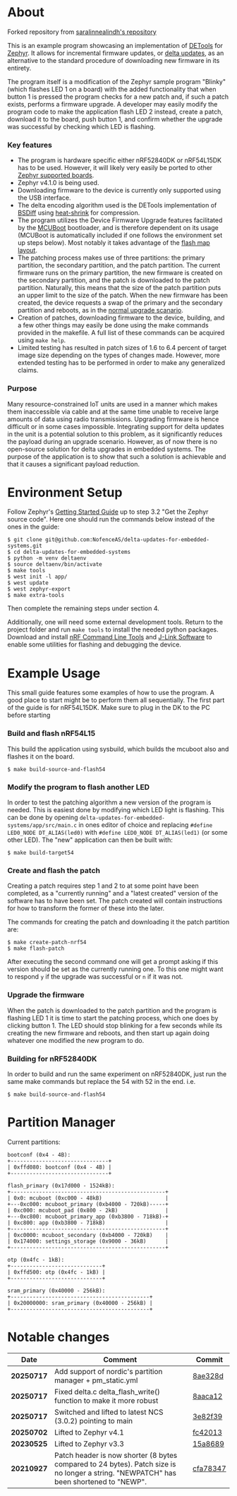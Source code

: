 # About

Forked repository from [saralinnealindh's repository](https://github.com/saralinnealindh/delta-updates-for-embedded-systems)

This is an example program showcasing an implementation of [DETools](https://github.com/eerimoq/detools) for [Zephyr](https://www.zephyrproject.org/). It allows for incremental firmware updates, or [delta updates](https://en.wikipedia.org/wiki/Delta_update), as an alternative to the standard procedure of downloading new firmware in its entirety. 

The program itself is a modification of the Zephyr sample program "Blinky" (which flashes LED 1 on a board) with the added functionality that when button 1 is pressed the program checks for a new patch and, if such a patch exists, performs a firmware upgrade. A developer may easily modify the program code to make the application flash LED 2 instead, create a patch, download it to the board, push button 1, and confirm whether the upgrade was successful by checking which LED is flashing.

### Key features 


* The program is hardware specific either nRF52840DK or nRF54L15DK has to be used. However, it will likely very easily be ported to other [Zephyr supported boards](https://docs.zephyrproject.org/latest/boards/index.html).
* Zephyr v4.1.0 is being used.
* Downloading firmware to the device is currently only supported using the USB interface.
* The delta encoding algorithm used is the DETools implementation of [BSDiff](http://www.daemonology.net/bsdiff/) using [heat-shrink](https://github.com/atomicobject/heatshrink) for compression.
* The program utilizes the Device Firmware Upgrade features facilitated by the [MCUBoot](https://www.mcuboot.com/) bootloader, and is therefore dependent on its usage (MCUBoot is automatically included if one follows the environment set up steps below). Most notably it takes advantage of the [flash map layout](https://github.com/mcu-tools/mcuboot/blob/main/docs/readme-zephyr.md).
* The patching process makes use of three partitions: the primary partition, the secondary partition, and the patch partition. The current firmware runs on the primary partition, the new firmware is created on the secondary partition, and the patch is downloaded to the patch partition. Naturally, this means that the size of the patch partition puts an upper limit to the size of the patch. When the new firmware has been created, the device requests a swap of the primary and the secondary partition and reboots, as in the [normal upgrade scanario](https://www.mcuboot.com/documentation/design/#high-level-operation).
* Creation of patches, downloading firmware to the device, building, and a few other things may easily be done using the make commands provided in the makefile. A full list of these commands can be acquired using `make help`.
* Limited testing has resulted in patch sizes of 1.6 to 6.4 percent of target image size depending on the types of changes made. However, more extended testing has to be performed in order to make any generalized claims.

### Purpose 
Many resource-constrained IoT units are used in a manner which makes them inaccessible via cable and at the same time unable to receive large amounts of data using radio transmissions. Upgrading firmware is hence difficult or in some cases impossible. Integrating support for delta updates in the unit is a potential solution to this problem, as it significantly reduces the payload during an upgrade scenario. However, as of now there is no open-source solution for delta upgrades in embedded systems. The purpose of the application is to show that such a solution is achievable and that it causes a significant payload reduction. 

# Environment Setup
Follow Zephyr's [Getting Started Guide](https://docs.zephyrproject.org/latest/getting_started/index.html) up to step 3.2 "Get the Zephyr source code". Here one should run the commands below instead of the ones in the guide:

    $ git clone git@github.com:NofenceAS/delta-updates-for-embedded-systems.git
    $ cd delta-updates-for-embedded-systems
    $ python -m venv deltaenv
    $ source deltaenv/bin/activate
    $ make tools
    $ west init -l app/
    $ west update
    $ west zephyr-export
    $ make extra-tools

Then complete the remaining steps under section 4. 

Additionally, one will need some external development tools. Return to the project folder and run `make tools` to install the needed python packages. Download and install [nRF Command Line Tools](https://www.nordicsemi.com/Products/Development-tools/nRF-Command-Line-Tools/Download#infotabs) and [J-Link Software](https://www.segger.com/downloads/jlink/) to enable some utilities for flashing and debugging the device.

# Example Usage
This small guide features some examples of how to use the program. A good place to start might be to perform them all sequentially. The first part of the guide is for nRF54L15DK. Make sure to plug in the DK to the PC before starting

### Build and flash nRF54L15
This build the application using sysbuild, which builds the mcuboot also and flashes it on the board.

    $ make build-source-and-flash54

### Modify the program to flash another LED
In order to test the patching algorithm a new version of the program is needed. This is easiest done by modifying which LED light is flashing. This can be done by opening `delta-updates-for-embedded-systems/app/src/main.c` in ones editor of choice and replacing `#define LED0_NODE DT_ALIAS(led0)` with `#define LED0_NODE DT_ALIAS(led1)` (or some other LED). The "new" application can then be built with:

    $ make build-target54

### Create and flash the patch
Creating a patch requires step 1 and 2 to at some point have been completed, as a "currently running" and a "latest created" version of the software has to have been set. The patch created will contain instructions for how to transform the former of these into the later. 

The commands for creating the patch and downloading it the patch partition are: 

    $ make create-patch-nrf54
    $ make flash-patch

After executing the second command one will get a prompt asking if this version should be set as the currently running one. To this one might want to respond `y` if the upgrade was successful or `n` if it was not.

### Upgrade the firmware
When the patch is downloaded to the patch partition and the program is flashing LED 1 it is time to start the patching process, which one does by clicking button 1. The LED should stop blinking for a few seconds while its creating the new firmware and reboots, and then start up again doing whatever one modified the new program to do. 


### Building for nRF52840DK

In order to build and run the same experiment on nRF52840DK, just run the same make commands but replace the 54 with 52 in the end. i.e. 

    $ make build-source-and-flash54


# Partition Manager

Current partitions:

    bootconf (0x4 - 4B): 
    +-------------------------------+
    | 0xffd080: bootconf (0x4 - 4B) |
    +-------------------------------+

    flash_primary (0x17d000 - 1524kB): 
    +-------------------------------------------------+
    | 0x0: mcuboot (0xc000 - 48kB)                    |
    +---0xc000: mcuboot_primary (0xb4000 - 720kB)-----+
    | 0xc000: mcuboot_pad (0x800 - 2kB)               |
    +---0xc800: mcuboot_primary_app (0xb3800 - 718kB)-+
    | 0xc800: app (0xb3800 - 718kB)                   |
    +-------------------------------------------------+
    | 0xc0000: mcuboot_secondary (0xb4000 - 720kB)    |
    | 0x174000: settings_storage (0x9000 - 36kB)      |
    +-------------------------------------------------+

    otp (0x4fc - 1kB): 
    +-----------------------------+
    | 0xffd500: otp (0x4fc - 1kB) |
    +-----------------------------+

    sram_primary (0x40000 - 256kB): 
    +--------------------------------------------+
    | 0x20000000: sram_primary (0x40000 - 256kB) |
    +--------------------------------------------+




# Notable changes


| Date | Comment | Commit |
| ------ | ------ | ------ |
| **20250717**| Add support of nordic's partition manager + pm_static.yml | [8ae328d](https://github.com/NofenceAS/delta-updates-for-embedded-systems/commit/8ae328da3b92e1fe7ebeb358fc828bf9bb4c9094) |
| **20250717**| Fixed delta.c delta_flash_write() function to make it more robust | [8aaca12](https://github.com/NofenceAS/delta-updates-for-embedded-systems/commit/8aaca124454c8514032f194353e868d2d3bbb03f) |
| **20250717**| Switched and lifted to latest NCS (3.0.2) pointing to main | [3e82f39](https://github.com/NofenceAS/delta-updates-for-embedded-systems/commit/3e82f3909a341f6d0dddf46954b7c2fac2606d1b) |
| **20250702**| Lifted to Zephyr v4.1 | [fc42013](https://github.com/NofenceAS/delta-updates-for-embedded-systems/commit/fc42013ed8c71f11e0b363b21d67e986e26dbbcc) |
| **20230525**| Lifted to Zephyr v3.3 | [15a8689](https://github.com/saralinnealindh/delta-updates-for-embedded-systems/commit/15a86891df7f148e71a3ea23763e1cf1c0e8f3bb) |
| **20210927**| Patch header is now shorter (8 bytes compared to 24 bytes). Patch size is no longer a string. "NEWPATCH" has been shortened to "NEWP". | [cfa78347](https://gitlab.endian.se/thesis-projects/delta-updates-for-embedded-systems/-/commit/cfa78347cefd7b46330c46a17ffad75ccb58abee) |
